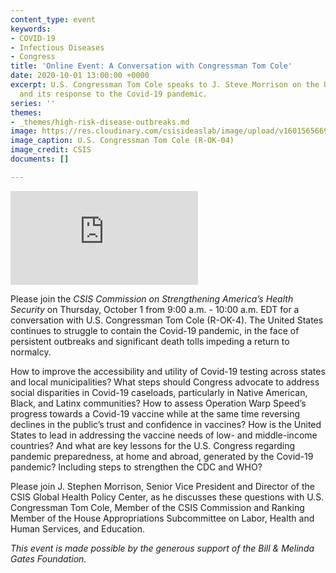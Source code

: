 ```yaml
---
content_type: event
keywords:
- COVID-19
- Infectious Diseases
- Congress
title: 'Online Event: A Conversation with Congressman Tom Cole'
date: 2020-10-01 13:00:00 +0000
excerpt: U.S. Congressman Tom Cole speaks to J. Steve Morrison on the U.S. Congress
  and its response to the Covid-19 pandemic.
series: ''
themes:
- _themes/high-risk-disease-outbreaks.md
image: https://res.cloudinary.com/csisideaslab/image/upload/v1601565669/health-commission/Events_Header_Photo_mj8z1i.jpg
image_caption: U.S. Congressman Tom Cole (R-OK-04)
image_credit: CSIS
documents: []

---
```

<div class="video-wrapper post-feature-video"> <iframe allow="autoplay; encrypted-media" allowfullscreen="" frameborder="0" title="" src="https://www.youtube.com/embed/ckgJWZsOtW0"></iframe></div>

Please join the _CSIS Commission on Strengthening America’s Health Security_ on Thursday, October 1 from 9:00 a.m. - 10:00 a.m. EDT for a conversation with U.S. Congressman Tom Cole (R-OK-4). The United States continues to struggle to contain the Covid-19 pandemic, in the face of persistent outbreaks and significant death tolls impeding a return to normalcy.

How to improve the accessibility and utility of Covid-19 testing across states and local municipalities? What steps should Congress advocate to address social disparities in Covid-19 caseloads, particularly in Native American, Black, and Latinx communities? How to assess Operation Warp Speed’s progress towards a Covid-19 vaccine while at the same time reversing declines in the public’s trust and confidence in vaccines?  How is the United States to lead in addressing the vaccine needs of low- and middle-income countries?  And what are key lessons for the U.S. Congress regarding pandemic preparedness, at home and abroad, generated by the Covid-19 pandemic? Including steps to strengthen the CDC and WHO?

Please join J. Stephen Morrison, Senior Vice President and Director of the CSIS Global Health Policy Center, as he discusses these questions with U.S. Congressman Tom Cole, Member of the CSIS Commission and Ranking Member of the House Appropriations Subcommittee on Labor, Health and Human Services, and Education.

_This event is made possible by the generous support of the Bill & Melinda Gates Foundation._